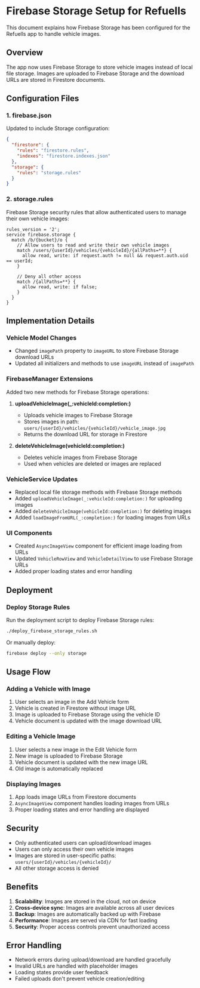 # Firebase Storage Setup for Refuells

This document explains how Firebase Storage has been configured for the Refuells app to handle vehicle images.

## Overview

The app now uses Firebase Storage to store vehicle images instead of local file storage. Images are uploaded to Firebase Storage and the download URLs are stored in Firestore documents.

## Configuration Files

### 1. firebase.json
Updated to include Storage configuration:
```json
{
  "firestore": {
    "rules": "firestore.rules",
    "indexes": "firestore.indexes.json"
  },
  "storage": {
    "rules": "storage.rules"
  }
}
```

### 2. storage.rules
Firebase Storage security rules that allow authenticated users to manage their own vehicle images:
```
rules_version = '2';
service firebase.storage {
  match /b/{bucket}/o {
    // Allow users to read and write their own vehicle images
    match /users/{userId}/vehicles/{vehicleId}/{allPaths=**} {
      allow read, write: if request.auth != null && request.auth.uid == userId;
    }
    
    // Deny all other access
    match /{allPaths=**} {
      allow read, write: if false;
    }
  }
}
```

## Implementation Details

### Vehicle Model Changes
- Changed `imagePath` property to `imageURL` to store Firebase Storage download URLs
- Updated all initializers and methods to use `imageURL` instead of `imagePath`

### FirebaseManager Extensions
Added two new methods for Firebase Storage operations:

1. **uploadVehicleImage(_:vehicleId:completion:)**
   - Uploads vehicle images to Firebase Storage
   - Stores images in path: `users/{userId}/vehicles/{vehicleId}/vehicle_image.jpg`
   - Returns the download URL for storage in Firestore

2. **deleteVehicleImage(vehicleId:completion:)**
   - Deletes vehicle images from Firebase Storage
   - Used when vehicles are deleted or images are replaced

### VehicleService Updates
- Replaced local file storage methods with Firebase Storage methods
- Added `uploadVehicleImage(_:vehicleId:completion:)` for uploading images
- Added `deleteVehicleImage(vehicleId:completion:)` for deleting images
- Added `loadImageFromURL(_:completion:)` for loading images from URLs

### UI Components
- Created `AsyncImageView` component for efficient image loading from URLs
- Updated `VehicleRowView` and `VehicleDetailView` to use Firebase Storage URLs
- Added proper loading states and error handling

## Deployment

### Deploy Storage Rules
Run the deployment script to deploy Firebase Storage rules:
```bash
./deploy_firebase_storage_rules.sh
```

Or manually deploy:
```bash
firebase deploy --only storage
```

## Usage Flow

### Adding a Vehicle with Image
1. User selects an image in the Add Vehicle form
2. Vehicle is created in Firestore without image URL
3. Image is uploaded to Firebase Storage using the vehicle ID
4. Vehicle document is updated with the image download URL

### Editing a Vehicle Image
1. User selects a new image in the Edit Vehicle form
2. New image is uploaded to Firebase Storage
3. Vehicle document is updated with the new image URL
4. Old image is automatically replaced

### Displaying Images
1. App loads image URLs from Firestore documents
2. `AsyncImageView` component handles loading images from URLs
3. Proper loading states and error handling are displayed

## Security

- Only authenticated users can upload/download images
- Users can only access their own vehicle images
- Images are stored in user-specific paths: `users/{userId}/vehicles/{vehicleId}/`
- All other storage access is denied

## Benefits

1. **Scalability**: Images are stored in the cloud, not on device
2. **Cross-device sync**: Images are available across all user devices
3. **Backup**: Images are automatically backed up with Firebase
4. **Performance**: Images are served via CDN for fast loading
5. **Security**: Proper access controls prevent unauthorized access

## Error Handling

- Network errors during upload/download are handled gracefully
- Invalid URLs are handled with placeholder images
- Loading states provide user feedback
- Failed uploads don't prevent vehicle creation/editing 